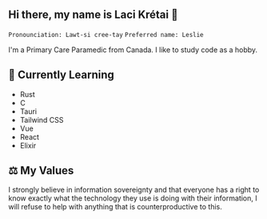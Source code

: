 ## Hi there, my name is Laci Krétai 👋
`Pronounciation: Lawt-si cree-tay`
`Preferred name: Leslie`

I'm a Primary Care Paramedic from Canada.
I like to study code as a hobby.

## 📘 Currently Learning

- Rust
- C
- Tauri
- Tailwind CSS
- Vue
- React
- Elixir

## ⚖️ My Values
I strongly believe in information sovereignty and that everyone has a right to know exactly what the technology they use is doing with their information, I will refuse to help with anything that is counterproductive to this.

